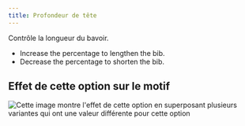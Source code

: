 ```yaml
---
title: Profondeur de tête
---
```


Contrôle la longueur du bavoir.

- Increase the percentage to lengthen the bib.
- Decrease the percentage to shorten the bib.

## Effet de cette option sur le motif

![Cette image montre l'effet de cette option en superposant plusieurs variantes qui ont une valeur différente pour cette option](bob_lengthratio_sample.svg "Effet de cette option sur le motif")
